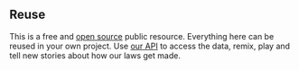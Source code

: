 ## Reuse

This is a free and [open source](<%= help_licencing_path %>) public resource. Everything here can be reused in your own project. Use [our API](<%= help_data_path %>) to access the data, remix, play and tell new stories about how our laws get made.
